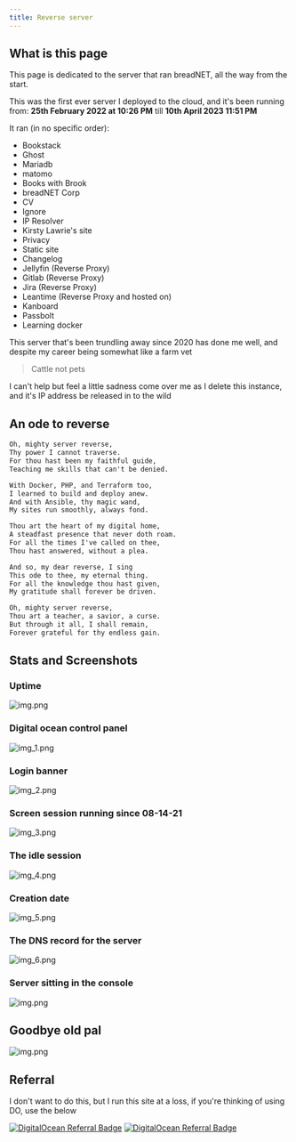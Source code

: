 ```yaml
---
title: Reverse server
---
```


## What is this page

This page is dedicated to the server that ran breadNET, all the way from the start.

This was the first ever server I deployed to the cloud, and it's been running from: **25th February 2022 at 10:26 PM**
till **10th April 2023 11:51 PM**

It ran (in no specific order):

- Bookstack
- Ghost
- Mariadb
- matomo
- Books with Brook
- breadNET Corp
- CV
- Ignore
- IP Resolver
- Kirsty Lawrie's site
- Privacy
- Static site
- Changelog
- Jellyfin (Reverse Proxy)
- Gitlab (Reverse Proxy)
- Jira (Reverse Proxy)
- Leantime (Reverse Proxy and hosted on)
- Kanboard
- Passbolt
- Learning docker

This server that's been trundling away since 2020 has done me well, and despite my career being somewhat like a farm vet

> Cattle not pets

I can't help but feel a little sadness come over me as I delete this instance, and it's IP address be released in to the wild

## An ode to reverse

```markdown
Oh, mighty server reverse,
Thy power I cannot traverse.
For thou hast been my faithful guide,
Teaching me skills that can't be denied.

With Docker, PHP, and Terraform too,
I learned to build and deploy anew.
And with Ansible, thy magic wand,
My sites run smoothly, always fond.

Thou art the heart of my digital home,
A steadfast presence that never doth roam.
For all the times I've called on thee,
Thou hast answered, without a plea.

And so, my dear reverse, I sing
This ode to thee, my eternal thing.
For all the knowledge thou hast given,
My gratitude shall forever be driven.

Oh, mighty server reverse,
Thou art a teacher, a savior, a curse.
But through it all, I shall remain,
Forever grateful for thy endless gain.
```

## Stats and Screenshots

### Uptime

![img.png](../../assets/reverse-uptime.png)

### Digital ocean control panel

![img_1.png](../../assets/revere-do-history.png)

### Login banner

![img_2.png](../../assets/reverse-banner.png)

### Screen session running since 08-14-21

![img_3.png](../../assets/reverse-screen.png)

### The idle session

![img_4.png](../../assets/reverse-sessions.png)

### Creation date

![img_5.png](../../assets/reverse-createdate.png)

### The DNS record for the server

![img_6.png](../../assets/reverse-dns.png)

### Server sitting in the console

![img.png](../../assets/reverse-sitting-in-console.png)

## Goodbye old pal

![img.png](../../assets/reverse-destroy-instance.png)

## Referral

I don't want to do this, but I run this site at a loss, if you're thinking of using DO, use the below

[![DigitalOcean Referral Badge](https://web-platforms.sfo2.cdn.digitaloceanspaces.com/WWW/Badge%202.svg#only-light)](https://www.digitalocean.com/?refcode=77be3c3aa96c&utm_campaign=Referral_Invite&utm_medium=Referral_Program&utm_source=badge)
[![DigitalOcean Referral Badge](https://web-platforms.sfo2.cdn.digitaloceanspaces.com/WWW/Badge%201.svg#only-dark)](https://www.digitalocean.com/?refcode=77be3c3aa96c&utm_campaign=Referral_Invite&utm_medium=Referral_Program&utm_source=badge)
